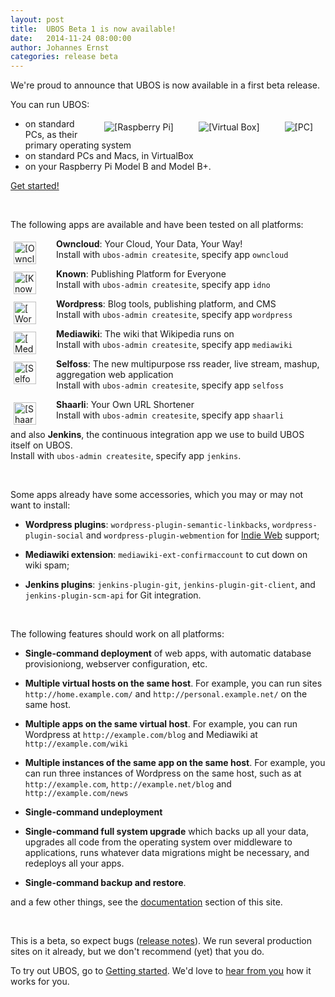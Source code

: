 ```yaml
---
layout: post
title:  UBOS Beta 1 is now available!
date:   2014-11-24 08:00:00
author: Johannes Ernst
categories: release beta
---
```


We're proud to announce that UBOS is now available in a first beta release.

You can run UBOS:

<img src="/images/pc-79x100.png"   alt="[PC]"           style="float: right; margin: 5px 20px">
<img src="/images/vbox-82x100.png" alt="[Virtual Box]"  style="float: right; margin: 5px 20px">
<img src="/images/rpi-83x100.png"  alt="[Raspberry Pi]" style="float: right; margin: 5px 20px">

 * on standard PCs, as their primary operating system
 * on standard PCs and Macs, in VirtualBox
 * on your Raspberry Pi Model B and Model B+.

<a href="/quickstart/">Get started!</a>

<br>

The following apps are available and have been tested on all platforms:

<img src="/images/owncloud-72x72.png" alt="[Owncloud]" style="float: left; width: 36px; margin: 5px 32px 0 5px">

   **Owncloud**: Your Cloud, Your Data, Your Way!<br>
   Install with `ubos-admin createsite`, specify app `owncloud`

<img src="/images/idno-72x72.png" alt="[Known]" style="float: left; width: 36px; margin: 5px 32px 0 5px">

   **Known**: Publishing Platform for Everyone<br>
   Install with `ubos-admin createsite`, specify app `idno`

<img src="/images/wordpress-72x72.png" alt="[Wordpress]" style="float: left; width: 36px; margin: 5px 32px 0 5px">

   **Wordpress**: Blog tools, publishing platform, and CMS<br>
   Install with `ubos-admin createsite`, specify app `wordpress`

<img src="/images/mediawiki-72x72.png" alt="[Mediawiki]" style="float: left; width: 36px; margin: 5px 32px 0 5px">

   **Mediawiki**: The wiki that Wikipedia runs on<br>
   Install with `ubos-admin createsite`, specify app `mediawiki`

<img src="/images/selfoss-72x72.png" alt="[Selfoss]" style="float: left; width: 36px; margin: 5px 32px 0 5px">

   **Selfoss**: The new multipurpose rss reader, live stream, mashup, aggregation web application<br>
   Install with `ubos-admin createsite`, specify app `selfoss`

<img src="/images/shaarli-72x72.png" alt="[Shaarli]" style="float: left; width: 36px; margin: 5px 32px 0 5px">

   **Shaarli**: Your Own URL Shortener<br>
   Install with `ubos-admin createsite`, specify app `shaarli`

   and also **Jenkins**, the continuous integration app we use to build UBOS itself on UBOS.<br>
   Install with `ubos-admin createsite`, specify app `jenkins`.

<br>

Some apps already have some accessories, which you may or may not want to install:

 * **Wordpress plugins**: `wordpress-plugin-semantic-linkbacks`, `wordpress-plugin-social` and
  `wordpress-plugin-webmention` for [Indie Web](http://indiewebcamp.com/) support;

 * **Mediawiki extension**: `mediawiki-ext-confirmaccount` to cut down on wiki spam;

 * **Jenkins plugins**: `jenkins-plugin-git`, `jenkins-plugin-git-client`, and `jenkins-plugin-scm-api`
   for Git integration.

<br>

The following features should work on all platforms:

 * **Single-command deployment** of web apps, with automatic database provisioniong,
   webserver configuration, etc.

 * **Multiple virtual hosts on the same host**. For example, you can run sites
   `http://home.example.com/` and `http://personal.example.net/` on the same host.

 * **Multiple apps on the same virtual host**. For example, you can run
   Wordpress at `http://example.com/blog` and Mediawiki at `http://example.com/wiki`

 * **Multiple instances of the same app on the same host**. For example, you can run three
   instances of Wordpress on the same host, such as at `http://example.com`,
   `http://example.net/blog` and `http://example.com/news`

 * **Single-command undeployment**

 * **Single-command full system upgrade** which backs up all your data, upgrades all
   code from the operating system over middleware to applications, runs whatever
   data migrations might be necessary, and redeploys all your apps.

 * **Single-command backup and restore**.

and a few other things, see the [documentation](https://ubos.net/docs/) section of this
site.

<br>

This is a beta, so expect bugs (<a href="/docs/releases/beta1/release-notes/">release notes</a>).
We run several production sites on it already, but we don't recommend (yet) that you do.

To try out UBOS, go to [Getting started](https://ubos.net/quickstart/). We'd love to
[hear from you](https://ubos.net/community/) how it works for you.
